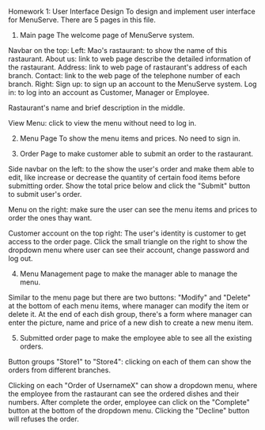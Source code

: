 Homework 1: User Interface Design
To design and implement user interface for MenuServe.
There are 5 pages in this file.

1. Main page
The welcome page of MenuServe system.

Navbar on the top: 
    Left:
        Mao's rastaurant: to show the name of this rastaurant.
        About us: link to web page describe the detailed information of the rastaurant.
        Address: link to web page of rastaurant's address of each branch.
        Contact: link to the web page of the telephone number of each branch.
    Right:
        Sign up: to sign up an account to the MenuServe system.
        Log in: to log into an account as Customer, Manager or Employee.

Rastaurant's name and brief description in the middle.

View Menu: click to view the menu without need to log in.

2. Menu Page
To show the menu items and prices. No need to sign in. 

3. Order Page
to make customer able to submit an order to the rastaurant.

Side navbar on the left: to the show the user's order and make them able to edit, like increase or decrease the quantity of certain food items before submitting order. Show the total price below and click the "Submit" button to submit user's order.

Menu on the right: make sure the user can see the menu items and prices to order the ones thay want.

Customer account on the top right: The user's identity is customer to get access to the order page. Click the small triangle on the right to show the dropdown menu where user can see their account, change password and log out.

4. Menu Management page
to make the manager able to manage the menu.

Similar to the menu page but there are two buttons: "Modify" and "Delete" at the bottom of each menu items, where manager can modify the item or delete it. At the end of each dish group, there's a form where manager can enter the picture, name and price of a new dish to create a new menu item.

5. Submitted order page
to make the employee able to see all the existing orders.

Button groups "Store1" to "Store4": clicking on each of them can show the orders from different branches.

Clicking on each "Order of UsernameX" can show a dropdown menu, where the employee from the rastaurant can see the ordered dishes and their numbers. After complete the order, employee can click on the "Complete" button at the bottom of the dropdown menu. Clicking the "Decline" button will refuses the order.


